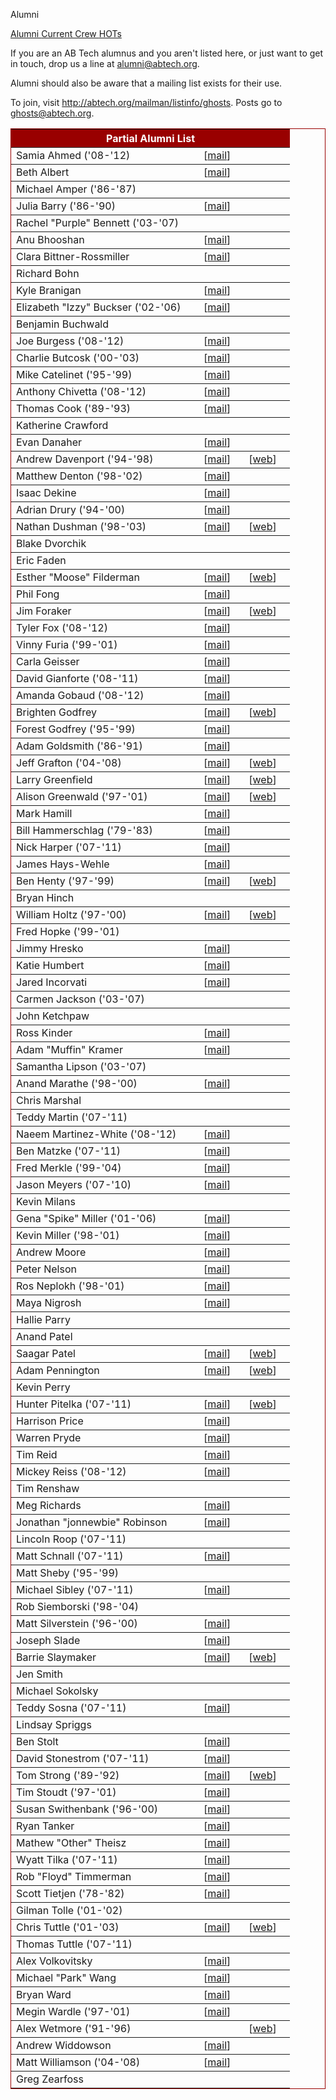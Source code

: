 Alumni
<div class = "title-header">
  <a href="/alumni" class="current"> Alumni </a> 
  <a href="/crew"> Current Crew </a>
  <a href="/hots"> HOTs </a> 
</div>

If you are an AB Tech alumnus and you aren't listed here, or just want to
get in touch, drop us a line
at [alumni@abtech.org](mailto:alumni@abtech.org).

Alumni should also be aware that a mailing list exists for their use.  

To join, visit <http://abtech.org/mailman/listinfo/ghosts>.
Posts go to [ghosts@abtech.org](mailto:ghosts@abtech.org).

<table border="1" rules="rows" cellpadding="4" bordercolor="#990000" class="alumni">
  <tr>
    <th colspan="3" align="center" bgcolor="#990000" width="430"><FONT
        color="#FFFFFF"><b>Partial Alumni List</b></FONT></td>
  </tr>
  <tr>
    <td width="230">Samia Ahmed ('08-'12)</td>
    <td>[<a href="mailto:samiaa#andrew.cmu.edu">mail</a>]</td>
    <td></td>
  </tr>
  <tr>
    <td width="230">Beth Albert</td>
    <td>[<a href="mailto:ealbert#andrew.cmu.edu">mail</a>]</td>
    <td></td>
  </tr>
  <tr>
    <td width="230">Michael Amper ('86-'87)</td>
    <td></td>
    <td></td>
  </tr>
  <tr>
    <td width="230">Julia Barry ('86-'90)</td>
    <td>[<a href="mailto:bjulz#aol.com">mail</a>]</td>
    <td></td>
  </tr>
  <tr>
    <td width="230">Rachel "Purple" Bennett ('03-'07)</td>
    <td><!--srbennet--></td>
    <td></td>
  </tr>
  <tr>
    <td width="230">Anu Bhooshan</td>
    <td>[<a href="mailto:abhoosha#andrew.cmu.edu">mail</a>]</td>
    <td></td>
  </tr>
  <tr>
    <td width="230">Clara Bittner-Rossmiller</td>
    <td>[<a href="mailto:cbittner#andrew.cmu.edu">mail</a>]</td>
    <td></td>
  </tr>
  <tr>
    <td width="230">Richard Bohn</td>
    <td><!--[<a href="mailto:rbohn#andrew.cmu.edu">mail</a>]--></td>
    <td></td>
  </tr>
  <tr>
    <td width="230">Kyle Branigan</td>
    <td>[<a href="mailto:kbraniga#andrew.cmu.edu">mail</a>]</td>
    <td></td>
  </tr>
  <tr>
    <td width="230">Elizabeth "Izzy" Buckser ('02-'06)</td>
    <td>[<a href="mailto:buckser@thornton.usc.edu">mail</a>]</td>
    <td></td>
  </tr>
  <tr>
    <td width="230">Benjamin Buchwald</td>
    <td><!--[<a href="mailto:bb2#andrew.cmu.edu">mail</a>]--></td>
    <td></td>
  </tr>
  <tr>
    <td width="230">Joe Burgess ('08-'12)</td>
    <td>[<a href="mailto:jmburges#abtech.org">mail</a>]</td>
    <td></td>
  </tr>
  <tr>
    <td width="230">Charlie Butcosk ('00-'03)</td>
    <td>[<a href="mailto:cbutcosk@andrew.cmu.edu">mail</a>]</td>
    <td></td>
  </tr>
  <tr>
    <td width="230">Mike Catelinet ('95-'99)</td>
    <td>[<a href="mailto:catelinm@hotmail.com">mail</a>]</td>
    <td></td>
  </tr>
  <tr>
    <td width="230">Anthony Chivetta ('08-'12)</td>
    <td>[<a href="mailto:achivett#andrew.cmu.edu">mail</a>]</td>
    <td></td>
  </tr>
  <tr>
    <td width="230">Thomas Cook ('89-'93)</td>
    <td>[<a href="mailto:tom@thomasmcook.com">mail</a>]</td>
    <td></td>
  </tr>
  <tr>
    <td width="230">Katherine Crawford</td>
    <td></td>
    <td></td>
  </tr>
  <tr>
    <td width="230">Evan Danaher</td>
    <td>[<a href="mailto:edanaher#andrew.cmu.edu">mail</a>]</td>
    <td></td>
  </tr>
  <tr>
    <td width="230">Andrew Davenport ('94-'98)</td>
    <td>[<a href="mailto:adavenpo@snurgle.org">mail</a>]</td>
    <td>[<a href="http://www.snurgle.org/~adavenpo">web</a>]</td>
  </tr>
  <tr>
    <td width="230">Matthew Denton ('98-'02)</td>
    <td>[<a href="mailto:msd@abtech.org">mail</a>]</td>
    <td></td>
  </tr>
  <tr>
    <td width="230">Isaac Dekine</td>
    <td width="40">[<a href="mailto:idekine#andrew.cmu.edu">mail</a>]</td>
    <td width="40"></td>
  </tr>
  <tr>
    <td width="230">Adrian Drury ('94-'00)</td>
    <td>[<a href="mailto:drury@andrew.cmu.edu">mail</a>]</td>
    <td></td>
  </tr>
  <tr>
    <td width="230">Nathan Dushman ('98-'03)</td>
    <td>[<a href="mailto:nhd@abtech.org">mail</a>]</td>
    <td>[<a href="http://www.andrew.cmu.edu/~nhd">web</a>]</td>
  </tr>
  <tr>
    <td width="230">Blake Dvorchik</td>
    <td><!--[<a href="mailto:bud#andrew.cmu.edu">mail</a>]--></td>
    <td></td>
  </tr>
  <tr>
    <td width="230">Eric Faden</td>
    <td></td>
    <td></td>
  </tr>
  <tr>
    <td width="230">Esther "Moose" Filderman</td>
    <td>[<a href="mailto:moose#abtech.org">mail</a>]</td>
    <td>[<a href="http://www.contrib.andrew.cmu.edu/~moose">web</a>]</td>
  </tr>
  <tr>
    <td width="230">Phil Fong</td>
    <td>[<a href="mailto:pwf@andrew.cmu.edu">mail</a>]</td>
    <td></td>
  </tr>
  <tr>
    <td width="230">Jim Foraker</td>
    <td>[<a href="mailto:jf6b#andrew.cmu.edu">mail</a>]</td>
    <td>[<a href="http://www.andrew.cmu.edu/~jf6b">web</a>]</td>
  </tr>
  <tr>
    <td width="230">Tyler Fox ('08-'12)</td>
    <td>[<a href="mailto:tmfox#abtech.org">mail</a>]</td>
    <td></td>
  </tr>
  <tr>
    <td width="230">Vinny Furia ('99-'01)</td>
    <td>[<a href="mailto:vmf@abtech.org">mail</a>]</td>
    <td></td>
  </tr>
  <tr>
    <td width="230">Carla Geisser</td>
    <td>[<a href="mailto:cgeisser#abtech.org">mail</a>]</td>
    <td></td>
  </tr>
  <tr>
    <td width="230">David Gianforte ('08-'11)</td>
    <td>[<a href="mailto:dgianfor#andrew.cmu.edu">mail</a>]</td>
    <td></td>
  </tr>
  <tr>
    <td width="230">Amanda Gobaud ('08-'12)</td>
    <td>[<a href="mailto:agobaud#andrew.cmu.edu">mail</a>]</td>
    <td></td>
  </tr>
  <tr>
    <td width="230">Brighten Godfrey</td>
    <td>[<a href="mailto:godfreyb@cmu.edu">mail</a>]</td>
    <td>[<a href="http://brighten.bigw.org/">web</a>]</td>
  </tr>
  <tr>
    <td width="230">Forest Godfrey ('95-'99)</td>
    <td>[<a href="mailto:fgodfrey@bigw.org">mail</a>]</td>
    <td></td>
  </tr>
  <tr>
    <td width="230">Adam Goldsmith ('86-'91)</td>
    <td>[<a href="mailto:adam@fainsys.com">mail</a>]</td>
    <td></td>
  </tr>
  <tr>
    <td width="230">Jeff Grafton ('04-'08)</td>
    <td>[<a href="mailto:jgrafton#gmail.com">mail</a>]</td>
    <td>[<a href="http://www.abtech.org/~jgrafton/">web</a>]</td>
  </tr>
  <tr>
    <td width="230">Larry Greenfield</td>
    <td>[<a href="mailto:leg@andrew.cmu.edu">mail</a>]</td>
    <td>[<a href="http://www.contrib.andrew.cmu.edu/~leg/">web</a>]</td>
  </tr>
  <tr>
    <td width="230">Alison Greenwald ('97-'01)</td>
    <td>[<a href="mailto:alison#abtech.org">mail</a>]</td>
    <td>[<a href="http://alison.abtech.org/personal">web</a>]</td>
  </tr>
  <tr>
    <td width="230">Mark Hamill</td>
    <td>[<a href="mailto:hamillm@mac.com">mail</a>]</td>
    <td></td>
  </tr>
  <tr>
    <td width="230">Bill Hammerschlag ('79-'83)</td>
    <td>[<a href="mailto:whammer@dcccd.edu">mail</a>]</td>
    <td></td>
  </tr>
  <tr>
    <td width="230">Nick Harper ('07-'11)</td>
    <td>[<a href="mailto:nharper#abtech.org">mail</a>]</td>
    <td></td>
  </tr>
  <tr>
    <td width="230">James Hays-Wehle</td>
    <td>[<a href="mailto:jhaysweh#andrew.cmu.edu">mail</a>]</td>
    <td></td>
  </tr>
  <tr>
    <td width="230">Ben Henty ('97-'99)</td>
    <td>[<a href="mailto:henty@abtech.org">mail</a>]</td>
    <td>[<a href="http://www.ee.vt.edu/~bhenty/">web</a>]</td>
  </tr>
  <tr>
    <td width="230">Bryan Hinch</td>
    <td></td>
    <td></td>
  </tr>
  <tr>
    <td width="230">William Holtz ('97-'00)</td>
    <td>[<a href="mailto:holtz@abtech.org">mail</a>]</td>
    <td>[<a href="http://www.willholtz.com">web</a>]</td>
  </tr>
  <tr>
    <td width="230">Fred Hopke ('99-'01)</td>
    <td></td>
    <td></td>
  </tr>
  <tr>
    <td width="230">Jimmy Hresko</td>
    <td>[<a href="mailto:jhresko#andrew.cmu.edu">mail</a>]</td>
    <td></td>
  </tr>
  <tr>
    <td width="230">Katie Humbert</td>
    <td>[<a href="mailto:khumbert#andrew.cmu.edu">mail</a>]</td>
    <td></td>
  </tr>
  <tr>
    <td width="230">Jared Incorvati</td>
    <td>[<a href="mailto:jincorva#andrew.cmu.edu">mail</a>]</td>
    <td></td>
  </tr>
  <tr>
    <td width="230">Carmen Jackson ('03-'07)</td>
    <td></td>
    <td></td>
  </tr>
  <tr>
    <td width="230">John Ketchpaw</td>
    <td></td>
    <td></td>
  </tr>
  <tr>
    <td width="230">Ross Kinder</td>
    <td>[<a href="mailto:rkinder#andrew.cmu.edu">mail</a>]</td>
    <td></td>
  </tr>
  <tr>
    <td width="230">Adam "Muffin" Kramer</td>
    <td>[<a href="mailto:adk#abtech.org">mail</a>]</td>
    <td></td>
  </tr>
  <tr>
    <td width="230">Samantha Lipson ('03-'07)</td>
    <td></td>
    <td></td>
  </tr>
  <tr>
    <td width="230">Anand Marathe ('98-'00)</td>
    <td>[<a href="mailto:avm#abtech.org">mail</a>]</td>
    <td></td>
  </tr>
  <tr>
    <td width="230">Chris Marshal</td>
    <td></td>
    <td></td>
  </tr>
  <tr>
    <td width="230">Teddy Martin ('07-'11)</td>
    <td></td>
    <td></td>
  </tr>
  <tr>
    <td width="230">Naeem Martinez-White ('08-'12)</td>
    <td>[<a href="mailto:naeemm#andrew.cmu.edu">mail</a>]</td>
    <td></td>
  </tr>
  <tr>
    <td width="230">Ben Matzke ('07-'11)</td>
    <td>[<a href="mailto:bmatzke#andrew.cmu.edu">mail</a>]</td>
    <td></td>
  </tr>
  <tr>
    <td width="230">Fred Merkle ('99-'04)</td>
    <td>[<a href="mailto:fnm#abtech.org">mail</a>]</td>
    <td></td>
  </tr>
  <tr>
    <td width="230">Jason Meyers ('07-'10)</td>
    <td>[<a href="mailto:jrmeyers#abtech.org">mail</a>]</td>
    <td></td>
  </tr>
  <tr>
    <td width="230">Kevin Milans</td>
    <td></td>
    <td></td>
  </tr>
  <tr>
    <td width="230">Gena "Spike" Miller ('01-'06)</td>
    <td>[<a href="mailto:miller.gena#gmail.com">mail</a>]</td>
    <td></td>
  </tr>
  <tr>
    <td width="230">Kevin Miller ('98-'01)</td>
    <td>[<a href="mailto:kevinm#abtech.org">mail</a>]</td>
    <td></td>
  </tr>
  <tr>
    <td width="230">Andrew Moore</td>
    <td>[<a href="mailto:armoore#andrew.cmu.edu">mail</a>]</td>
    <td></td>
  </tr>
  <tr>
    <td width="230">Peter Nelson</td>
    <td>[<a href="mailto:pnelson#andrew.cmu.edu">mail</a>]</td>
    <td></td>
  </tr>
  <tr>
    <td width="230">Ros Neplokh ('98-'01)</td>
    <td>[<a href="mailto:neplokh#abtech.org">mail</a>]</td>
    <td></td>
  </tr>
  <tr>
    <td width="230">Maya Nigrosh</td>
    <td>[<a href="mailto:mnigrosh#andrew.cmu.edu">mail</a>]</td>
    <td></td>
  </tr>
  <tr>
    <td width="230">Hallie Parry</td>
    <td><!--[<a href="mailto:hparry#andrew.cmu.edu">mail</a>]--></td>
    <td></td>
  </tr>
  <tr>
    <td width="230">Anand Patel</td>
    <td></td>
    <td></td>
  </tr>
  <tr>
    <td width="230">Saagar Patel</td>
    <td>[<a href="mailto:saagarp#saagarpatel.com">mail</a>]</td>
    <td>[<a href="http://saagarpatel.com/">web</a>]</td>
  </tr>
  <tr>
    <td width="230">Adam Pennington</td>
    <td>[<a href="mailto:adamp#abtech.org">mail</a>]</td>
    <td>[<a href="http://coed.org">web</a>]</td>
  </tr>
  <tr>
    <td width="230">Kevin Perry</td>
    <td></td>
    <td></td>
  </tr>
  <tr>
    <td width="230">Hunter Pitelka ('07-'11)</td>
    <td>[<a href="mailto:hpitelka#abtech.org">mail</a>]</td>
    <td>[<a href="http://hunterpitelka.com">web</a>]</td>
  </tr>
  <tr>
    <td width="230">Harrison Price</td>
    <td>[<a href="mailto:hprice#andrew.cmu.edu">mail</a>]</td>
    <td></td>
  </tr>
  <tr>
    <td width="230">Warren Pryde</td>
    <td>[<a href="mailto:wpryde#andrew.cmu.edu">mail</a>]</td>
    <td></td>
  </tr>
  <tr>
    <td width="230">Tim Reid</td>
    <td>[<a href="mailto:treid#abtech.org">mail</a>]</td>
    <td></td>
  </tr>
  <tr>
    <td width="230">Mickey Reiss ('08-'12)</td>
    <td>[<a href="mailto:mreiss#abtech.org">mail</a>]</td>
    <td></td>
  </tr>
  <tr>
    <td width="230">Tim Renshaw</td>
    <td></td>
    <td></td>
  </tr>
  <tr>
    <td width="230">Meg Richards</td>
    <td>[<a href="mailto:merichar#andrew.cmu.edu">mail</a>]</td>
    <td></td>
  </tr>
  <tr>
    <td width="230">Jonathan "jonnewbie" Robinson</td>
    <td>[<a href="mailto:jmrobins#abtech.org">mail</a>]</td>
    <td></td>
  </tr>
  <tr>
    <td width="230">Lincoln Roop ('07-'11)</td>
    <td></td>
    <td></td>
  </tr>
  <tr>
    <td width="230">Matt Schnall ('07-'11)</td>
    <td>[<a href="mailto:mischnal#andrew.cmu.edu">mail</a>]</td>
    <td></td>
  </tr>
  <tr>
    <td width="230">Matt Sheby ('95-'99)</td>
    <td><!-- [Too lame for e-mail] --></td>
    <td></td>
  </tr>
  <tr>
    <td width="230">Michael Sibley ('07-'11)</td>
    <td>[<a href="mailto:msibley#andrew.cmu.edu">mail</a>]</td>
    <td></td>
  </tr>
  <tr>
    <td width="230">Rob Siemborski ('98-'04)</td>
    <td></td>
    <td></td>
  </tr>
  <tr>
    <td width="230">Matt Silverstein ('96-'00)</td>
    <td>[<a href="mailto:mas2@abtech.org">mail</a>]</td>
    <td></td>
  </tr>
  <tr>
    <td width="230">Joseph Slade</td>
    <td>[<a href="mailto:jslade#andrew.cmu.edu">mail</a>]</td>
    <td></td>
  </tr>
  <tr>
    <td width="230">Barrie Slaymaker</td>
    <td>[<a href="mailto:barries#slaysys.com">mail</a>]</td>
    <td>[<a href="http://slaysys.com/">web</a>]</td>
  </tr>
  <tr>
    <td width="230">Jen Smith</td>
    <td></td>
    <td></td>
  </tr>
  <tr>
    <td width="230">Michael Sokolsky</td>
    <td></td>
    <td></td>
  </tr>
  <tr>
    <td width="230">Teddy Sosna ('07-'11)</td>
    <td>[<a href="mailto:esosna#andrew.cmu.edu">mail</a>]</td>
    <td></td>
  </tr>
  <tr>
    <td width="230">Lindsay Spriggs</td>
    <td><!--[<a href="mailto:lspriggs#andrew.cmu.edu">mail</a>]--></td>
    <td></td>
  </tr>
  <tr>
    <td width="230">Ben Stolt</td>
    <td>[<a href="mailto:bstolt@abtech.org">mail</a>]</td>
  </tr>
  <tr>
    <td width="230">David Stonestrom ('07-'11)</td>
    <td>[<a href="mailto:dstonest#andrew.cmu.edu">mail</a>]</td>
    <td></td>
  </tr>
  <tr>
    <td width="230">Tom Strong ('89-'92)</td>
    <td>[<a href="mailto:tomstrong@gmail.com">mail</a>]</td>
    <td>[<a href="http://www.tomstrong.org">web</a>]</td>
  </tr>
  <tr>
    <td width="230">Tim Stoudt ('97-'01)</td>
    <td>[<a href="mailto:timstoudt@onebox.com">mail</a>]</td>
    <td></td>
  </tr>
  <tr>
    <td width="230">Susan Swithenbank ('96-'00)</td>
    <td>[<a href="mailto:susans@abtech.org">mail</a>]</td>
    <td></td>
  </tr>
  <tr>
    <td width="230">Ryan Tanker</td>
    <td>[<a href="mailto:rtanker#andrew.cmu.edu">mail</a>]</td>
    <td></td>
  </tr>
  <tr>
    <td width="230">Mathew "Other" Theisz</td>
    <td>[<a href="mailto:mtheisz#abtech.org">mail</a>]</td>
    <td></td>
  </tr>
  <tr>
    <td width="230">Wyatt Tilka ('07-'11)</td>
    <td>[<a href="mailto:wdt#andrew.cmu.edu">mail</a>]</td>
    <td></td>
  </tr>
  <tr>
    <td width="230">Rob "Floyd" Timmerman</td>
    <td>[<a href="mailto:rtimmerm#andrew.cmu.edu">mail</a>]</td>
    <td></td>
  </tr>
  <tr>
    <td width="230">Scott Tietjen ('78-'82)</td>
    <td>[<a href="mailto:stjen@acm.org">mail</a>]</td>
    <td></td>
  </tr>
  <tr>
    <td width="230">Gilman Tolle ('01-'02)</td>
    <td></td>
    <td></td>
  </tr>
  <tr>
    <td width="230">Chris Tuttle ('01-'03)</td>
    <td>[<a href="mailto:clt#abtech.org">mail</a>]</td>
    <td>[<a href="http://www.cse.ucsd.edu/%7ectuttle/">web</a>]</td>
  </tr>
  <tr>
    <td width="230">Thomas Tuttle ('07-'11)</td>
    <td></td>
    <td></td>
  </tr>
  <tr>
    <td width="230">Alex Volkovitsky</td>
    <td>[<a href="mailto:avolkovi#andrew.cmu.edu">mail</a>]</td>
    <td></td>
  </tr>
  <tr>
    <td width="230">Michael "Park" Wang</td>
    <td>[<a href="mailto:shunliw#andrew.cmu.edu">mail</a>]</td>
    <td></td>
  </tr>
  <tr>
    <td width="230">Bryan Ward</td>
    <td>[<a href="mailto:bward#andrew.cmu.edu">mail</a>]</td>
    <td></td>
  </tr>
  <tr>
    <td width="230">Megin Wardle ('97-'01)</td>
    <td>[<a href="mailto:mcw#abtech.org">mail</a>]</td>
    <td></td>
  </tr>
  <tr>
    <td width="230">Alex Wetmore ('91-'96)</td>
    <td></td>
    <td>[<a href="http://www.phred.org/~alex">web</a>]</td>
  </tr>
  <tr>
    <td width="230">Andrew Widdowson</td>
    <td>[<a href="mailto:apw2#abtech.org">mail</a>]</td>
    <td></td>
  </tr>
  <tr>
    <td width="230">Matt Williamson ('04-'08)</td>
    <td>[<a href="mailto:tartanfirebird#gmail.com">mail</a>]</td>
    <td></td>
  </tr>
  <tr>
    <td width="230">Greg Zearfoss</td>
    <td></td>
    <td></td>
  </tr>
</table>
